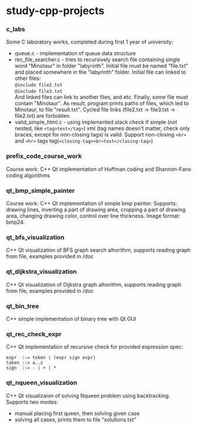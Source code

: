 # study-cpp-projects
### c_labs
Some C laboratory works, completed during first 1 year of university:  
*  queue.c - implementation of queue data structure  
*  rec_file_searcher.c - tries to recursively search file containing single word "Minotaur" in folder "labyrinth". Initial file must be named "file.txt" and placed somewhere in the "labyrinth" folder. Initial file can linked to other files:  
`@include file2.txt`  
`@include file3.txt`  
And linked files can link to another files, and etc. Finally, some file must contain "Minotaur". As result, program prints paths of files, which led to Minotaur, to file "result.txt". Cycled file links (file2.txt -> file3.txt -> file2.txt) are forbidden.  
*  valid_simple_html.c - using implemented stack check if simple (not nested, like `<tag>test</tag>`) xml (tag names doesn't matter, check only braces, except for non-closing tags) is valid. Support non-closing `<br>` and `<hr>` tags tag(`<closing-tag><br>test</closing-tag>`)  

### prefix_code_course_work
Course work: C++ Qt implementation of Huffman coding and Shannon-Fano coding algorithms

### qt_bmp_simple_painter
Course work: C++ Qt implementation of simple bmp painter. Supports: drawing lines, inverting a part of drawing area, cropping a part of drawing area, changing drawing color, control over line thickness. Image format: bmp24.

### qt_bfs_visualization
C++ Qt visualization of BFS graph search alhorithm, supports reading graph from file, examples provided in /doc

### qt_dijkstra_visualization
C++ Qt visualization of Dijkstra graph  alhorithm, supports reading graph from file, examples provided in /doc

### qt_bin_tree
C++ simple implementation of binary tree with Qt GUI

### qt_rec_check_expr
C++ Qt implementation of recursive check for provided expression spec:
```
expr  ::= token | (expr sign expr)
token ::= a..z
sign  ::= - | + | *
```

### qt_nqueen_visualization
C++ Qt visualizaion of solving Nqueen problem using backtracking. Supports two modes: 
* manual placing first queen, then solving given case
* solving all cases, prints them to file "solutions.txt"
